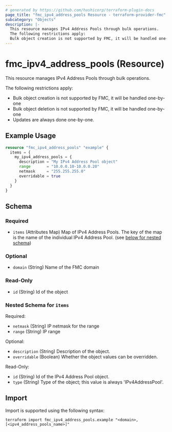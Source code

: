 ```yaml
---
# generated by https://github.com/hashicorp/terraform-plugin-docs
page_title: "fmc_ipv4_address_pools Resource - terraform-provider-fmc"
subcategory: "Objects"
description: |-
  This resource manages IPv4 Address Pools through bulk operations.
  The following restrictions apply:
  Bulk object creation is not supported by FMC, it will be handled one-by-oneBulk object deletion is not supported by FMC, it will be handled one-by-oneUpdates are always done one-by-one.
---
```


# fmc_ipv4_address_pools (Resource)

This resource manages IPv4 Address Pools through bulk operations.

The following restrictions apply:
  - Bulk object creation is not supported by FMC, it will be handled one-by-one
  - Bulk object deletion is not supported by FMC, it will be handled one-by-one
  - Updates are always done one-by-one.

## Example Usage

```terraform
resource "fmc_ipv4_address_pools" "example" {
  items = {
    my_ipv4_address_pools = {
      description = "My IPv4 Address Pool object"
      range       = "10.0.0.10-10.0.0.20"
      netmask     = "255.255.255.0"
      overridable = true
    }
  }
}
```

<!-- schema generated by tfplugindocs -->
## Schema

### Required

- `items` (Attributes Map) Map of IPv4 Address Pools. The key of the map is the name of the individual IPv4 Address Pool. (see [below for nested schema](#nestedatt--items))

### Optional

- `domain` (String) Name of the FMC domain

### Read-Only

- `id` (String) Id of the object

<a id="nestedatt--items"></a>
### Nested Schema for `items`

Required:

- `netmask` (String) IP netmask for the range
- `range` (String) IP range

Optional:

- `description` (String) Description of the object.
- `overridable` (Boolean) Whether the object values can be overridden.

Read-Only:

- `id` (String) Id of the IPv4 Address Pool object.
- `type` (String) Type of the object; this value is always 'IPv4AddressPool'.

## Import

Import is supported using the following syntax:

```shell
terraform import fmc_ipv4_address_pools.example "<domain>,[<ipv4_address_pools_name>]"
```
